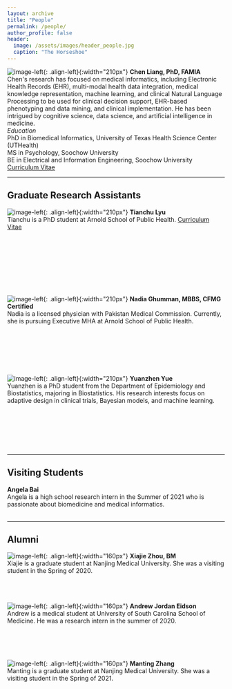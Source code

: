 ```yaml
---
layout: archive
title: "People"
permalink: /people/
author_profile: false
header:
  image: /assets/images/header_people.jpg
  caption: "The Horseshoe"
---
```


![image-left](/assets/images/avatar_ChenLiang2.jpg){: .align-left}{:width="210px"}
**Chen Liang, PhD, FAMIA**<br/>
Chen's research has focused on medical informatics, including Electronic Health Records (EHR), multi-modal health data integration, medical knowledge representation, machine learning, and clinical Natural Language Processing to be used for clinical decision support,  EHR-based phenotyping and data mining, and clinical implementation. He has been intrigued by cognitive science, data science, and artificial intelligence in medicine.<br/>
*Education*<br/>
PhD in Biomedical Informatics, University of Texas Health Science Center (UTHealth)<br/>
MS in Psychology, Soochow University<br/>
BE in Electrical and Information Engineering, Soochow University<br/>
[Curriculum Vitae](https://www.dropbox.com/s/k9glpjgyv3298yb/CV%20Chen%20Liang.pdf?dl=0) 

---
## Graduate Research Assistants
![image-left](/assets/images/avatar_TianchuLyu.jpg){: .align-left}{:width="210px"}
**Tianchu Lyu**<br/>
Tianchu is a PhD student at Arnold School of Public Health. [Curriculum Vitae](https://www.dropbox.com/s/c1tmy61zkplr2wa/CV_TianchuLyu_10242022.pdf?dl=0)<br/>
<br/>
<br/>
<br/>
<br/>
<br/>
<br/>
<br/>
<br/>

![image-left](/assets/images/avatar_NadiaGhumman.jpg){: .align-left}{:width="210px"}
**Nadia Ghumman, MBBS, CFMG Certified**<br/>
Nadia is a licensed physician with Pakistan Medical Commission. Currently, she is pursuing Executive MHA at Arnold School of Public Health.
<br/>
<br/>
<br/>
<br/>
<br/>
<br/>
<br/>

![image-left](/assets/images/avatar_YuanzhenYue.jpg){: .align-left}{:width="210px"}
**Yuanzhen Yue**<br/>
Yuanzhen is a PhD student from the Department of Epidemiology and Biostatistics, majoring in Biostatistics. His research interests focus on adaptive design in clinical trials, Bayesian models, and machine learning.
<br/>
<br/>
<br/>
<br/>
<br/>
<br/>
<br/>


---
## Visiting Students
**Angela Bai**<br/>
Angela is a high school research intern in the Summer of 2021 who is passionate about biomedicine and medical informatics.<br/>
<br/>

---
## Alumni
![image-left](/assets/images/avatar_XiajieZhou.jpg){: .align-left}{:width="160px"}
**Xiajie Zhou, BM**<br/>
Xiajie is a graduate student at Nanjing Medical University. She was a visiting student in the Spring of 2020. <br/>
<br/>
<br/>
<br/>

![image-left](/assets/images/avatar_AndrewEidson.jpg){: .align-left}{:width="160px"}
**Andrew Jordan Eidson**<br/>
Andrew is a medical student at University of South Carolina School of Medicine. He was a research intern in the summer of 2020.<br/>
<br/>
<br/>
<br/>
<br/>

![image-left](/assets/images/avatar_MantingZhang.jpg){: .align-left}{:width="160px"}
**Manting Zhang**<br/>
Manting is a graduate student at Nanjing Medical University. She was a visiting student in the Spring of 2021.<br/>
<br/>
<br/>
<br/>
<br/>
<br/>
